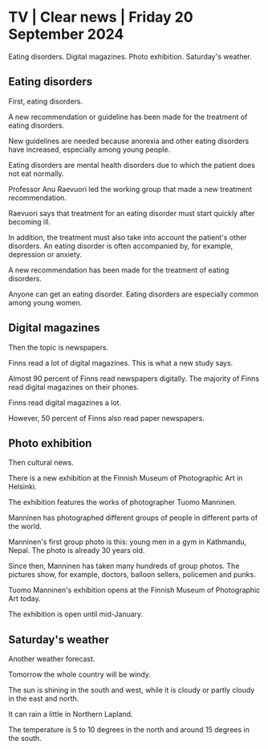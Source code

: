# TV \| Clear news \| Friday 20 September 2024

Eating disorders. Digital magazines. Photo exhibition. Saturday's weather.

## Eating disorders

First, eating disorders.

A new recommendation or guideline has been made for the treatment of eating disorders.

New guidelines are needed because anorexia and other eating disorders have increased, especially among young people.

Eating disorders are mental health disorders due to which the patient does not eat normally.

Professor Anu Raevuori led the working group that made a new treatment recommendation.

Raevuori says that treatment for an eating disorder must start quickly after becoming ill.

In addition, the treatment must also take into account the patient's other disorders. An eating disorder is often accompanied by, for example, depression or anxiety.

A new recommendation has been made for the treatment of eating disorders.

Anyone can get an eating disorder. Eating disorders are especially common among young women.

## Digital magazines

Then the topic is newspapers.

Finns read a lot of digital magazines. This is what a new study says.

Almost 90 percent of Finns read newspapers digitally. The majority of Finns read digital magazines on their phones.

Finns read digital magazines a lot.

However, 50 percent of Finns also read paper newspapers.

## Photo exhibition

Then cultural news.

There is a new exhibition at the Finnish Museum of Photographic Art in Helsinki.

The exhibition features the works of photographer Tuomo Manninen.

Manninen has photographed different groups of people in different parts of the world.

Manninen's first group photo is this: young men in a gym in Kathmandu, Nepal. The photo is already 30 years old.

Since then, Manninen has taken many hundreds of group photos. The pictures show, for example, doctors, balloon sellers, policemen and punks.

Tuomo Manninen's exhibition opens at the Finnish Museum of Photographic Art today.

The exhibition is open until mid-January.

## Saturday's weather

Another weather forecast.

Tomorrow the whole country will be windy.

The sun is shining in the south and west, while it is cloudy or partly cloudy in the east and north.

It can rain a little in Northern Lapland.

The temperature is 5 to 10 degrees in the north and around 15 degrees in the south.
